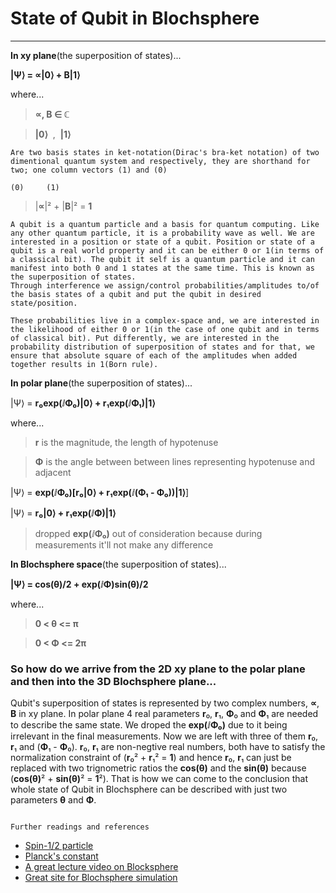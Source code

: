 # State of Qubit in Blochsphere
---

__In xy plane__(the superposition of states)...


**|Ψ⟩ = &prop;|0&rang; + &Beta;|1&rang;**

where...

> **&prop;, &Beta; &isin; &complexes;**

> **|0&rang;** &nbsp;,&nbsp;  **|1&rang;** 

```
Are two basis states in ket-notation(Dirac's bra-ket notation) of two dimentional quantum system and respectively, they are shorthand for two; one column vectors (1) and (0) 
	                                                                                                                                                          (0)     (1)
```
 
> |**&prop;**|&sup2; + |**&Beta;**|&sup2; = **1**

```
A qubit is a quantum particle and a basis for quantum computing. Like any other quantum particle, it is a probability wave as well. We are interested in a position or state of a qubit. Position or state of a qubit is a real world property and it can be either 0 or 1(in terms of a classical bit). The qubit it self is a quantum particle and it can manifest into both 0 and 1 states at the same time. This is known as the superposition of states.  
Through interference we assign/control probabilities/amplitudes to/of the basis states of a qubit and put the qubit in desired state/position.

These probabilities live in a complex-space and, we are interested in the likelihood of either 0 or 1(in the case of one qubit and in terms of classical bit). Put differently, we are interested in the probability distribution of superposition of states and for that, we ensure that absolute square of each of the amplitudes when added together results in 1(Born rule).      
```

__In polar plane__(the superposition of states)...

|&Psi;&rang; = **r&#x2080;exp(&ImaginaryI;&Phi;&#x2080;)|0&rang; + r&#x2081;exp(&ImaginaryI;&Phi;&#x2081;)|1&rang;**

where...

> **r** is the magnitude, the length of hypotenuse

> **&Phi;** is the angle between between lines representing hypotenuse and adjacent

|&Psi;&rang; = **exp(&ImaginaryI;&Phi;&#x2080;)[r&#x2080;|0&rang; + r&#x2081;exp(&ImaginaryI;(&Phi;&#x2081; - &Phi;&#x2080;))|1&rang;**]

|&Psi;&rang; = **r&#x2080;|0&rang; + r&#x2081;exp(&ImaginaryI;&Phi;)|1&rang;**

> dropped **exp(&ImaginaryI;&Phi;&#x2080;)** out of consideration because during measurements it'll not make any difference

__In Blochsphere space__(the superposition of states)...

**|&Psi;&rang; = cos(&theta;)/2 + exp(&ImaginaryI;&Phi;)sin(&theta;)/2**
 
where...

 > **0 &lt; &theta; &lt;= &pi;**

 > **0 &lt; &Phi; &lt;= 2&pi;**


### So how do we arrive from the 2D **xy plane** to the **polar plane** and then into the 3D **Blochsphere plane**...

Qubit's superposition of states is represented by two complex numbers, **&prop;**, **&Beta;** in xy plane. In polar plane 4 real parameters  **r**&#x2080;, **r**&#x2081;, **&Phi;**&#x2080; and  **&Phi;**&#x2081; are needed to describe the same state. We droped the **exp(&ImaginaryI;&Phi;&#x2080;)** due to it being irrelevant in the final measurements. Now we are left with three of them **r**&#x2080;, **r**&#x2081; and (**&Phi;**&#x2081; - **&Phi;**&#x2080;).
 **r**&#x2080;, **r**&#x2081; are non-negtive real numbers, both have to satisfy the normalization constraint of (**r**&#x2080;&sup2; + **r**&#x2081;&sup2; = **1**) and hence **r**&#x2080;, **r**&#x2081; can just be replaced with two trignometric ratios the **cos(&theta;)** and the **sin(&theta;)** because (**cos(&theta;)**&sup2; + **sin(&theta;)**&sup2; = **1**&sup2;). That is how we can come to the conclusion that whole state of Qubit in Blochsphere can be described with just two parameters **&theta;** and **&Phi;**.  

``` 

Further readings and references

```
* [Spin-1/2 particle](https://en.wikipedia.org/wiki/Spin-%C2%BD)
* [Planck's constant](https://en.wikipedia.org/wiki/Planck_constant)
* [A great lecture video on Blocksphere](https://www.youtube.com/watch?v=vUVkS1XZVCc)
* [Great site for Blochsphere simulation](https://www.st-andrews.ac.uk/physics/quvis/simulations_html5/sims/blochsphere/blochsphere.html)

